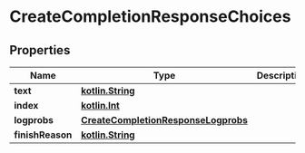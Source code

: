 # CreateCompletionResponseChoices

## Properties
Name | Type | Description | Notes
------------ | ------------- | ------------- | -------------
**text** | [**kotlin.String**](.md) |  |  [optional]
**index** | [**kotlin.Int**](.md) |  |  [optional]
**logprobs** | [**CreateCompletionResponseLogprobs**](CreateCompletionResponseLogprobs.md) |  |  [optional]
**finishReason** | [**kotlin.String**](.md) |  |  [optional]
